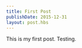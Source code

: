 ```yaml
---
title: First Post
publishDate: 2015-12-31
layout: post.hbs
---
```


This is my first post. Testing.
